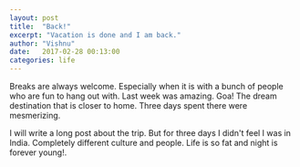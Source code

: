 ```yaml
---
layout: post
title:  "Back!"
excerpt: "Vacation is done and I am back."
author: "Vishnu"
date:   2017-02-28 00:13:00
categories: life
---
```

Breaks are always welcome. Especially when it is with a bunch of people who are fun to hang out with. Last week was amazing. Goa! The dream destination that is closer to home. Three days spent there were mesmerizing.

I will write a long post about the trip. But for three days I didn't feel I was in India. Completely different culture and people. Life is so fat and night is forever young!.